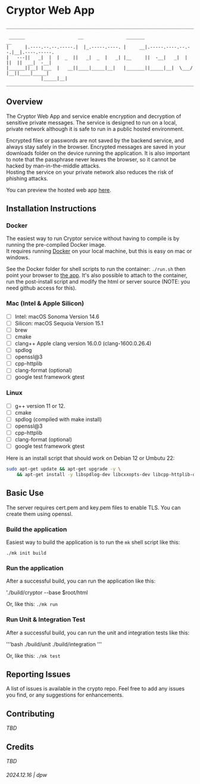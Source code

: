 # Cryptor Web App

```
_______________________________________________________________________________________

 ______                    __                _______                    __
|      |.----.--.--.-----.|  |_.-----.----. |     __|.-----.----.--.--.|__|.----.-----.
|   ---||   _|  |  |  _  ||   _|  _  |   _| |__     ||  -__|   _|  |  ||  ||  __|  -__|
|______||__| |___  |   __||____|_____|__|   |_______||_____|__|  \___/ |__||____|_____|
             |_____|__|
_______________________________________________________________________________________
```

## Overview

The Cryptor Web App and service enable encryption and decryption of sensitive private messages.  The service is 
designed to run on a local, private network although it is safe to run in a public hosted environment.  

Encrypted files or passwords are not saved by the backend service, and always stay safely in the browser.  Encrypted
messages are saved in your downloads folder on the device running the application.  It is also important to note 
that the passphrase never leaves the browser, so it cannot be hacked by man-in-the-middle attacks.  
Hosting the service on your private network also reduces the risk of phishing attacks.

You can preview the hosted web app [here](https://darrylwest.github.io/cryptor/).

## Installation Instructions

### Docker

The easiest way to run Cryptor service without having to compile is by running the pre-compiled Docker image.  
It requires running [Docker](https://hub.docker.com/) on your local machine, but this is easy on mac or windows.

See the Docker folder for shell scripts to run the container: `./run.sh` then point your browser to [the app](https://localhost:29200).
It's also possible to attach to the container, run the post-install script and modify the html or server source (NOTE: you need github access for this).

### Mac (Intel & Apple Silicon)

* [ ] Intel: macOS Sonoma Version 14.6
* [ ] Silicon: macOS Sequoia Version 15.1
* [ ] brew
* [ ] cmake
* [ ] clang++ Apple clang version 16.0.0 (clang-1600.0.26.4)
* [ ] spdlog
* [ ] openssl@3
* [ ] cpp-httplib
* [ ] clang-format (optional)
* [ ] google test framework gtest

### Linux

* [ ] g++ version 11 or 12.
* [ ] cmake
* [ ] spdlog (compiled with make install)
* [ ] openssl@3
* [ ] cpp-httplib
* [ ] clang-format (optional)
* [ ] google test framework gtest

Here is an install script that should work on Debian 12 or Umbutu 22:

```bash
sudo apt-get update && apt-get upgrade -y \
    && apt-get install -y libspdlog-dev libcxxopts-dev libcpp-httplib-dev openssl spdlog cxxopts
```

## Basic Use

The server requires cert.pem and key.pem files to enable TLS.  You can create them using openssl.

### Build the application

Easiest way to build the application is to run the `mk` shell script like this:

`./mk init build`

### Run the application

After a successful build, you can run the application like this:

'./build/cryptor --base $root/html

Or, like this: `./mk run`

### Run Unit & Integration Test

After a successful build, you can run the unit and integration tests like this:

'''bash
./build/unit
./build/integration
'''

Or, like this: `./mk test`

## Reporting Issues

A list of issues is available in the crypto repo.  Feel free to add any issues you find, 
or any suggestions for enhancements.

## Contributing

_TBD_

## Credits

_TBD_

###### 2024.12.16 | dpw
